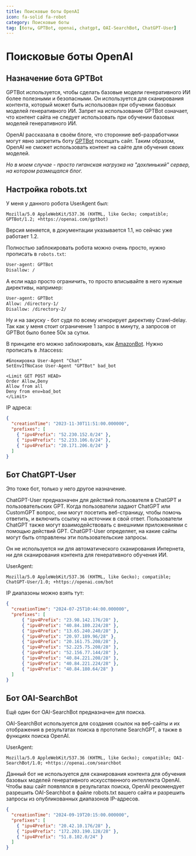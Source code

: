```yaml
---
title: Поисковые боты OpenAI
icon: fa-solid fa-robot
category: Поисковые боты
tag: [боты, GPTBot, openai, chatgpt, OAI-SearchBot, ChatGPT-User]
---
```


# Поисковые боты OpenAI

## Назначение бота GPTBot

GPTBot используется, чтобы сделать базовые модели генеративного ИИ более полезными и безопасными. Он используется для сканирования контента, который может быть использован при обучении базовых моделей генеративного ИИ. Запрет на использование GPTBot означает, что контент сайта не следует использовать при обучении базовых моделей генеративного ИИ.

OpenAI рассказала в своём блоге, что сторонние веб-разработчики могут явно запретить боту [GPTBot](https://platform.openai.com/docs/bots) посещать сайт. Таким образом, OpenAI не сможет использовать контент на сайте для обучения своих моделей.

_Но в моем случае - просто гиганская нагрузка на "дохлинький" сервер, на котором размещался блог._

## Настройка robots.txt

У меня у данного робота UserAgent был:

    Mozilla/5.0 AppleWebKit/537.36 (KHTML, like Gecko; compatible; GPTBot/1.2; +https://openai.com/gptbot)

Версия меняется, в документации указывается 1.1, но сейчас уже работает 1.2.

Полностью заблокировать робота можно очень просто, нужно прописать в `robots.txt`:

```robots.txt
User-agent: GPTBot
Disallow: /
```

А если надо просто ограничить, то просто вписывайте в него нужные директивы, например:

```robots.txt
User-agent: GPTBot
Allow: /directory-1/
Disallow: /directory-2/
```

Ну и на закуску - бот судя по всему игнорирует директиву Crawl-delay. Так как у меня стоит ограничение 1 запрос в минуту, а запросов от GPTBot было более 50к за сутки.

В принципе его можно заблокировать, как [AmazonBot](/cookbook/server/amazon_bot). Нужно прописать в .htaccess:

```apacheconf
#Блокировка User-Agent "Chat"
SetEnvIfNoCase User-Agent "GPTBot" bad_bot

<Limit GET POST HEAD> 
Order Allow,Deny 
Allow from all
Deny from env=bad_bot
</Limit>
```

IP адреса:

```json
{
  "creationTime": "2023-11-30T11:51:00.000000",   
  "prefixes": [
    { "ipv4Prefix": "52.230.152.0/24" },
    { "ipv4Prefix": "52.233.106.0/24" }, 
    { "ipv4Prefix": "20.171.206.0/24" }
  ]
}
```

## Бот ChatGPT-User

Это тоже бот, только у него другое назначение. 

ChatGPT-User предназначен для действий пользователя в ChatGPT и пользовательских GPT. Когда пользователи задают ChatGPT или CustomGPT вопрос, они могут посетить веб-страницу, чтобы помочь ответить, и включить ссылку на источник в свой ответ. Пользователи ChatGPT также могут взаимодействовать с внешними приложениями с помощью действий GPT. ChatGPT-User определяет, на какие сайты могут быть отправлены эти пользовательские запросы. 

Он не используется ни для автоматического сканирования Интернета, ни для сканирования контента для генеративного обучения ИИ.

UserAgent:

    Mozilla/5.0 AppleWebKit/537.36 (KHTML, like Gecko); compatible; ChatGPT-User/1.0; +https://openai.com/bot

IP диапазоны можно взять тут:

```json
{
  "creationTime": "2024-07-25T10:44:00.000000",   
  "prefixes": [
      { "ipv4Prefix": "23.98.142.176/28" }, 
      { "ipv4Prefix": "40.84.180.224/28" },
      { "ipv4Prefix": "13.65.240.240/28" }, 
      { "ipv4Prefix": "20.97.189.96/28" }, 
      { "ipv4Prefix": "20.161.75.208/28" }, 
      { "ipv4Prefix": "52.225.75.208/28" }, 
      { "ipv4Prefix": "52.156.77.144/28" },  
      { "ipv4Prefix": "40.84.221.208/28" }, 
      { "ipv4Prefix": "40.84.221.224/28" }, 
      { "ipv4Prefix": "40.84.180.64/28" }
  ]
}
```

## Бот OAI-SearchBot

Ещё один бот OAI-SearchBot предназначен для поиска. 

OAI-SearchBot используется для создания ссылок на веб-сайты и их отображения в результатах поиска в прототипе SearchGPT, а также в функциях поиска OpenAI. 

UserAgent:

    Mozilla/5.0 AppleWebKit/537.36 (KHTML, like Gecko); compatible; OAI-SearchBot/1.0; +https://openai.com/searchbot

Данный бот не используется для сканирования контента для обучения базовых моделей генеративного искусственного интеллекта OpenAI. Чтобы ваш сайт появлялся в результатах поиска, OpenAI рекомендует разрешить OAI-Searchbot в файле robots.txt вашего сайта и разрешить запросы из опубликованных диапазонов IP-адресов.

```json
{
  "creationTime": "2024-09-19T20:15:00.000000",
  "prefixes": [
    { "ipv4Prefix": "20.42.10.176/28" },
    { "ipv4Prefix": "172.203.190.128/28" },
    { "ipv4Prefix": "51.8.102.0/24" }
  ]
}
```

